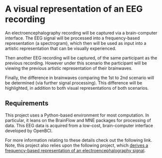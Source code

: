 # A visual representation of an EEG recording
An electroencephalography recording will be captured via a brain-computer interface. The EEG signal will be processed into a frequency-based representation (a spectrogram), which then will be used as input into a artistic representation that can be visually experienced.

Then another EEG recording will be captured, of the same participant as the previous recording. However under this scenario the participant will be viewing the previous artistic representation of their brainwaves.

Finally, the difference in brainwaves comparing the 1st to 2nd scenario will be determined (via further signal processing). This difference will be highlighted, in addition to both visual representations of both scenarios.

## Requirements
This project uses a Python-based environment for most computation. In particular, it leans on the BrainFlow and MNE packages for processing of data. This EEG data is acquired from a low-cost, brain-computer interface developed by OpenBCI.

For more information relating to these details check out the following link. Note, this project also relies upon the following project, which
[derives a frequency-based representation of an electroencephalography signal](https://mybinder.org/v2/gh/NicholasCHowlett/eegDataAnalysis/HEAD?labpath=process_data.ipynb).
